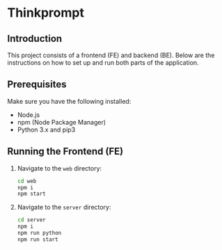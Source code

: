 # Thinkprompt

## Introduction

This project consists of a frontend (FE) and backend (BE). Below are the instructions on how to set up and run both parts of the application.

## Prerequisites

Make sure you have the following installed:

- Node.js
- npm (Node Package Manager)
- Python 3.x and pip3

## Running the Frontend (FE)

1. Navigate to the `web` directory:

   ```sh
   cd web
   npm i
   npm start
   ```

2. Navigate to the `server` directory:
   ```sh
   cd server
   npm i
   npm run python
   npm run start
   ```

